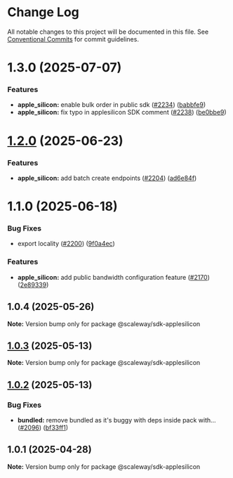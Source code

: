 # Change Log

All notable changes to this project will be documented in this file.
See [Conventional Commits](https://conventionalcommits.org) for commit guidelines.

# 1.3.0 (2025-07-07)

### Features

- **apple_silicon:** enable bulk order in public sdk ([#2234](https://github.com/scaleway/scaleway-sdk-js/issues/2234)) ([babbfe9](https://github.com/scaleway/scaleway-sdk-js/commit/babbfe98789b22774f04a43f49a7ce9fb9a43628))
- **apple_silicon:** fix typo in applesilicon SDK comment ([#2238](https://github.com/scaleway/scaleway-sdk-js/issues/2238)) ([be0bbe9](https://github.com/scaleway/scaleway-sdk-js/commit/be0bbe908921b948de70bac7abed592e5957e2ef))

# [1.2.0](https://github.com/scaleway/scaleway-sdk-js/compare/@scaleway/sdk-applesilicon@1.1.0...@scaleway/sdk-applesilicon@1.2.0) (2025-06-23)

### Features

- **apple_silicon:** add batch create endpoints ([#2204](https://github.com/scaleway/scaleway-sdk-js/issues/2204)) ([ad6e84f](https://github.com/scaleway/scaleway-sdk-js/commit/ad6e84ff80254b7cb8e1a7ec1447d7e28172a5fb))

# 1.1.0 (2025-06-18)

### Bug Fixes

- export locality ([#2200](https://github.com/scaleway/scaleway-sdk-js/issues/2200)) ([9f0a4ec](https://github.com/scaleway/scaleway-sdk-js/commit/9f0a4ec19e377cd90c5829604467c09a2088a38c))

### Features

- **apple_silicon:** add public bandwidth configuration feature ([#2170](https://github.com/scaleway/scaleway-sdk-js/issues/2170)) ([2e89339](https://github.com/scaleway/scaleway-sdk-js/commit/2e8933961e7f2901ec9310688e3b600b1db66a02))

## 1.0.4 (2025-05-26)

**Note:** Version bump only for package @scaleway/sdk-applesilicon

## [1.0.3](https://github.com/scaleway/scaleway-sdk-js/compare/@scaleway/sdk-applesilicon@1.0.2...@scaleway/sdk-applesilicon@1.0.3) (2025-05-13)

**Note:** Version bump only for package @scaleway/sdk-applesilicon

## [1.0.2](https://github.com/scaleway/scaleway-sdk-js/compare/@scaleway/sdk-applesilicon@1.0.1...@scaleway/sdk-applesilicon@1.0.2) (2025-05-13)

### Bug Fixes

- **bundled:** remove bundled as it's buggy with deps inside pack with… ([#2096](https://github.com/scaleway/scaleway-sdk-js/issues/2096)) ([bf33ff1](https://github.com/scaleway/scaleway-sdk-js/commit/bf33ff1f9cdd951add94817dac27239c86ef5437))

## 1.0.1 (2025-04-28)

**Note:** Version bump only for package @scaleway/sdk-applesilicon
